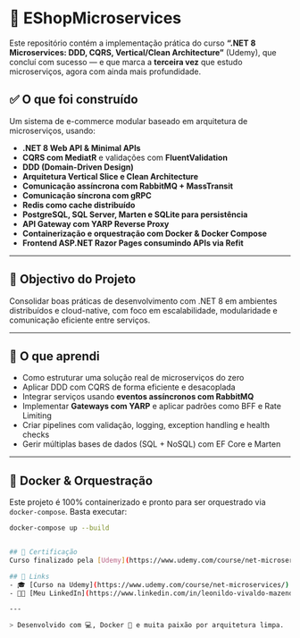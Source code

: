 # 🛒 EShopMicroservices

Este repositório contém a implementação prática do curso **“.NET 8 Microservices: DDD, CQRS, Vertical/Clean Architecture”** (Udemy), que concluí com sucesso — e que marca a **terceira vez** que estudo microserviços, agora com ainda mais profundidade.

## ✅ O que foi construído

Um sistema de e-commerce modular baseado em arquitetura de microserviços, usando:

- **.NET 8 Web API & Minimal APIs**
- **CQRS com MediatR** e validações com **FluentValidation**
- **DDD (Domain-Driven Design)**
- **Arquitetura Vertical Slice e Clean Architecture**
- **Comunicação assíncrona com RabbitMQ + MassTransit**
- **Comunicação síncrona com gRPC**
- **Redis como cache distribuído**
- **PostgreSQL, SQL Server, Marten e SQLite para persistência**
- **API Gateway com YARP Reverse Proxy**
- **Containerização e orquestração com Docker & Docker Compose**
- **Frontend ASP.NET Razor Pages consumindo APIs via Refit**

---

## 🎯 Objectivo do Projeto

Consolidar boas práticas de desenvolvimento com .NET 8 em ambientes distribuídos e cloud-native, com foco em escalabilidade, modularidade e comunicação eficiente entre serviços.

---

## 🧠 O que aprendi

- Como estruturar uma solução real de microserviços do zero
- Aplicar DDD com CQRS de forma eficiente e desacoplada
- Integrar serviços usando **eventos assíncronos com RabbitMQ**
- Implementar **Gateways com YARP** e aplicar padrões como BFF e Rate Limiting
- Criar pipelines com validação, logging, exception handling e health checks
- Gerir múltiplas bases de dados (SQL + NoSQL) com EF Core e Marten

---

## 🐳 Docker & Orquestração

Este projeto é 100% containerizado e pronto para ser orquestrado via `docker-compose`. Basta executar:

```bash
docker-compose up --build


## 📜 Certificação  
Curso finalizado pela [Udemy](https://www.udemy.com/course/net-microservices/) com mais de **28 horas de conteúdo prático**, ministrado por **Mehmet Ozkaya**.

## 🔗 Links  
- 🎓 [Curso na Udemy](https://www.udemy.com/course/net-microservices/)  
- 👨‍💼 [Meu LinkedIn](https://www.linkedin.com/in/leonildo-vivaldo-mazenda-202121210/)

---

> Desenvolvido com 💻, Docker 🐳 e muita paixão por arquitetura limpa.

